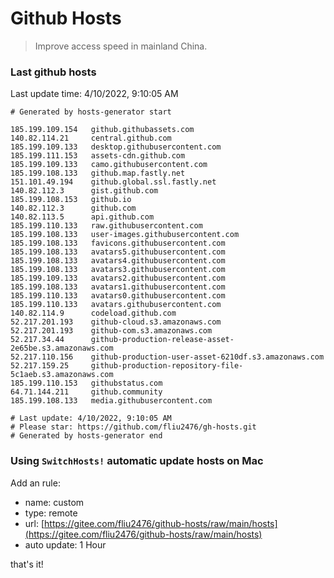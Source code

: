 # Github Hosts

> Improve access speed in mainland China.

### Last github hosts

Last update time: 4/10/2022, 9:10:05 AM

```base
# Generated by hosts-generator start 

185.199.109.154   github.githubassets.com
140.82.114.21     central.github.com
185.199.109.133   desktop.githubusercontent.com
185.199.111.153   assets-cdn.github.com
185.199.109.133   camo.githubusercontent.com
185.199.108.133   github.map.fastly.net
151.101.49.194    github.global.ssl.fastly.net
140.82.112.3      gist.github.com
185.199.108.153   github.io
140.82.112.3      github.com
140.82.113.5      api.github.com
185.199.110.133   raw.githubusercontent.com
185.199.108.133   user-images.githubusercontent.com
185.199.108.133   favicons.githubusercontent.com
185.199.108.133   avatars5.githubusercontent.com
185.199.108.133   avatars4.githubusercontent.com
185.199.108.133   avatars3.githubusercontent.com
185.199.109.133   avatars2.githubusercontent.com
185.199.108.133   avatars1.githubusercontent.com
185.199.110.133   avatars0.githubusercontent.com
185.199.110.133   avatars.githubusercontent.com
140.82.114.9      codeload.github.com
52.217.201.193    github-cloud.s3.amazonaws.com
52.217.201.193    github-com.s3.amazonaws.com
52.217.34.44      github-production-release-asset-2e65be.s3.amazonaws.com
52.217.110.156    github-production-user-asset-6210df.s3.amazonaws.com
52.217.159.25     github-production-repository-file-5c1aeb.s3.amazonaws.com
185.199.110.153   githubstatus.com
64.71.144.211     github.community
185.199.108.133   media.githubusercontent.com

# Last update: 4/10/2022, 9:10:05 AM
# Please star: https://github.com/fliu2476/gh-hosts.git
# Generated by hosts-generator end
```

### Using `SwitchHosts!` automatic update hosts on Mac
Add an rule:
- name: custom
- type: remote
- url: [https://gitee.com/fliu2476/github-hosts/raw/main/hosts](https://gitee.com/fliu2476/github-hosts/raw/main/hosts)
- auto update: 1 Hour

that's it!

